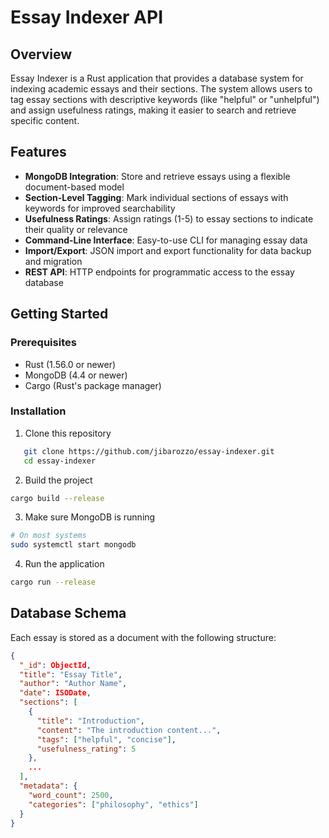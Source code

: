 # Essay Indexer API

## Overview

Essay Indexer is a Rust application that provides a database system for indexing academic essays and their sections. The system allows users to tag essay sections with descriptive keywords (like "helpful" or "unhelpful") and assign usefulness ratings, making it easier to search and retrieve specific content.

## Features

- **MongoDB Integration**: Store and retrieve essays using a flexible document-based model
- **Section-Level Tagging**: Mark individual sections of essays with keywords for improved searchability
- **Usefulness Ratings**: Assign ratings (1-5) to essay sections to indicate their quality or relevance
- **Command-Line Interface**: Easy-to-use CLI for managing essay data
- **Import/Export**: JSON import and export functionality for data backup and migration
- **REST API**: HTTP endpoints for programmatic access to the essay database

## Getting Started

### Prerequisites

- Rust (1.56.0 or newer)
- MongoDB (4.4 or newer)
- Cargo (Rust's package manager)

### Installation

1. Clone this repository
```bash
   git clone https://github.com/jibarozzo/essay-indexer.git
   cd essay-indexer
```
2. Build the project

```bash
cargo build --release
```
3. Make sure MongoDB is running
```bash
# On most systems
sudo systemctl start mongodb
```

4. Run the application

```bash
cargo run --release
```
## Database Schema
Each essay is stored as a document with the following structure:

```JSON
{
  "_id": ObjectId,
  "title": "Essay Title",
  "author": "Author Name",
  "date": ISODate,
  "sections": [
    {
      "title": "Introduction",
      "content": "The introduction content...",
      "tags": ["helpful", "concise"],
      "usefulness_rating": 5
    },
    ...
  ],
  "metadata": {
    "word_count": 2500,
    "categories": ["philosophy", "ethics"]
  }
}
```